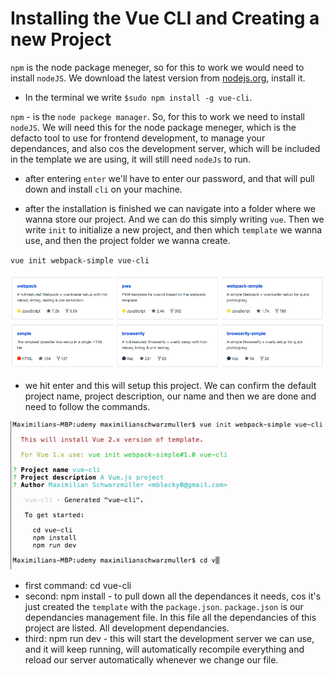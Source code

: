 # Installing the Vue CLI and Creating a new Project

`npm` is the node package meneger, so for this to work we would need to install `nodeJS`. We download the latest version  from [nodejs.org](https://nodejs.org/en/), install it.

* In the terminal we write `$sudo npm install -g vue-cli`.

`npm` - is the `node packege manager`. So, for this to work we need to install `nodeJS`.  We will need  this for the node package meneger, which is the defacto tool to use for frontend development, to manage your dependances, and also cos the development server, which will be included in the template we are using, it will still need `nodeJs` to run. 
* after entering `enter` we'll have to enter our password, and that will pull down and install `cli` on your machine. 

* after the installation is finished we can navigate into a folder where we wanna store our project. And we can do this simply writing
`vue`. Then we write `init` to initialize a new project, and then which `template` we wanna use, and then the project folder we wanna create. 

`vue init webpack-simple vue-cli`

![official-templates](../official-templates.png)

*  we hit enter and this will setup this project. We can confirm the default project name, project description, our name and then we are done and need to follow the commands. 

![vue-cli-install](../vue-cli-install.png)

* first command: cd vue-cli
* second: npm install - to pull down all the dependances it needs, cos it's just created the `template` with the `package.json`. `package.json` is our dependancies management file. In this file all the dependancies of this project are listed. All development dependancies. 
* third: npm run dev - this will start the development server we can use, and it will keep running, will automatically recompile everything and reload our server automatically whenever we change our file. 
